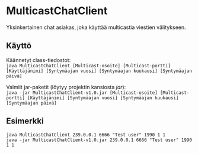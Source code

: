 MulticastChatClient
===================

Yksinkertainen chat asiakas, joka käyttää multicastia viestien välitykseen.

Käyttö
------

Käännetyt class-tiedostot:\
`java MulticastChatClient [Multicast-osoite] [Multicast-portti] [Käyttäjänimi] [Syntymäajan vuosi] [Syntymäajan kuukausi] [Syntymäajan päivä]`

Valmiit jar-paketit (löytyy projektin kansiosta *jar*):\
`java -jar MulticastChatClient-v1.0.jar [Multicast-osoite] [Multicast-portti] [Käyttäjänimi] [Syntymäajan vuosi] [Syntymäajan kuukausi] [Syntymäajan päivä]`

Esimerkki
---------

`java MulticastChatClient 239.0.0.1 6666 "Test user" 1990 1 1` \
`java -jar MulticastChatClient-v1.0.jar 239.0.0.1 6666 "Test user" 1990 1 1`
